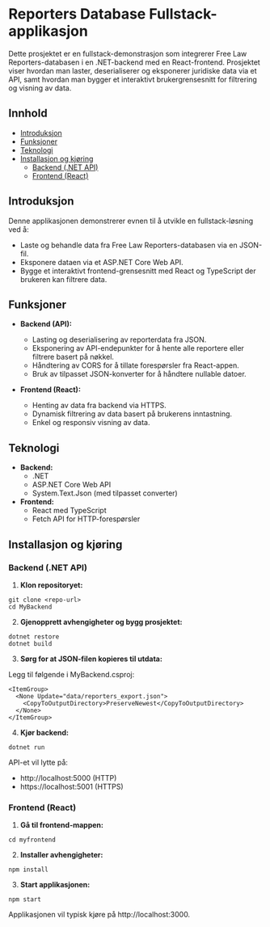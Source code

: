 # Reporters Database Fullstack-applikasjon

Dette prosjektet er en fullstack-demonstrasjon som integrerer Free Law Reporters-databasen i en .NET-backend med en React-frontend. Prosjektet viser hvordan man laster, deserialiserer og eksponerer juridiske data via et API, samt hvordan man bygger et interaktivt brukergrensesnitt for filtrering og visning av data.

## Innhold

- [Introduksjon](#introduksjon)
- [Funksjoner](#funksjoner)
- [Teknologi](#teknologi)
- [Installasjon og kjøring](#installasjon-og-kjøring)
  - [Backend (.NET API)](#backend-net-api)
  - [Frontend (React)](#frontend-react)

## Introduksjon

Denne applikasjonen demonstrerer evnen til å utvikle en fullstack-løsning ved å:
- Laste og behandle data fra Free Law Reporters-databasen via en JSON-fil.
- Eksponere dataen via et ASP.NET Core Web API.
- Bygge et interaktivt frontend-grensesnitt med React og TypeScript der brukeren kan filtrere data.

## Funksjoner

- **Backend (API):**
  - Lasting og deserialisering av reporterdata fra JSON.
  - Eksponering av API-endepunkter for å hente alle reportere eller filtrere basert på nøkkel.
  - Håndtering av CORS for å tillate forespørsler fra React-appen.
  - Bruk av tilpasset JSON-konverter for å håndtere nullable datoer.
  
- **Frontend (React):**
  - Henting av data fra backend via HTTPS.
  - Dynamisk filtrering av data basert på brukerens inntastning.
  - Enkel og responsiv visning av data.

## Teknologi

- **Backend:**
  - .NET
  - ASP.NET Core Web API
  - System.Text.Json (med tilpasset converter)
- **Frontend:**
  - React med TypeScript
  - Fetch API for HTTP-forespørsler

## Installasjon og kjøring

### Backend (.NET API)

1. **Klon repositoryet:**

```
git clone <repo-url>
cd MyBackend
```
2. **Gjenopprett avhengigheter og bygg prosjektet:**

```
dotnet restore
dotnet build
```
3. **Sørg for at JSON-filen kopieres til utdata:**

Legg til følgende i MyBackend.csproj:
```
<ItemGroup>
  <None Update="data/reporters_export.json">
    <CopyToOutputDirectory>PreserveNewest</CopyToOutputDirectory>
  </None>
</ItemGroup>
```
4. **Kjør backend:**

```
dotnet run
```

API-et vil lytte på:

- http://localhost:5000 (HTTP)
- https://localhost:5001 (HTTPS)


### Frontend (React)
1. **Gå til frontend-mappen:**
```
cd myfrontend
```
2. **Installer avhengigheter:**
```
npm install
```
3. **Start applikasjonen:**
```
npm start
```
Applikasjonen vil typisk kjøre på http://localhost:3000.


